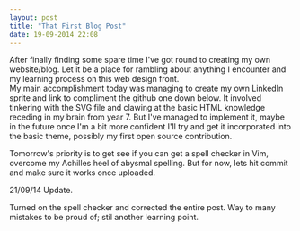 ```yaml
---
layout: post
title: "That First Blog Post"
date: 19-09-2014 22:08
---
```


After finally finding some spare time I've got round to creating my own website/blog. Let it be a place for rambling about anything I encounter and my learning process on this web design front.  
My main accomplishment today was managing to create my own LinkedIn sprite and link to compliment the github one down below. It involved tinkering with the SVG file and clawing at the basic HTML knowledge receding in my brain from year 7. But I've managed to implement it, maybe in the future once I'm a bit more confident I'll try and get it incorporated into the basic theme, possibly my first open source contribution. 

Tomorrow's priority is to get see if you can get a spell checker in Vim, overcome my Achilles heel of abysmal spelling. But for now, lets hit commit and make sure it works once uploaded.  

21/09/14 Update. 

Turned on the spell checker and corrected the entire post. Way to many mistakes to be proud of; stil another learning point. 
